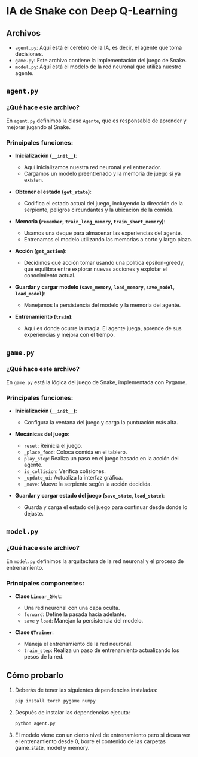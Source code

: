 # IA de Snake con Deep Q-Learning

## Archivos

- `agent.py`: Aquí está el cerebro de la IA, es decir, el agente que toma decisiones.
- `game.py`: Este archivo contiene la implementación del juego de Snake.
- `model.py`: Aquí está el modelo de la red neuronal que utiliza nuestro agente.

## `agent.py`

### ¿Qué hace este archivo?

En `agent.py` definimos la clase `Agente`, que es responsable de aprender y mejorar jugando al Snake.

### Principales funciones:

- **Inicialización (`__init__`)**:

  - Aquí inicializamos nuestra red neuronal y el entrenador.
  - Cargamos un modelo preentrenado y la memoria de juego si ya existen.

- **Obtener el estado (`get_state`)**:

  - Codifica el estado actual del juego, incluyendo la dirección de la serpiente, peligros circundantes y la ubicación de la comida.

- **Memoria (`remember`, `train_long_memory`, `train_short_memory`)**:

  - Usamos una deque para almacenar las experiencias del agente.
  - Entrenamos el modelo utilizando las memorias a corto y largo plazo.

- **Acción (`get_action`)**:

  - Decidimos qué acción tomar usando una política epsilon-greedy, que equilibra entre explorar nuevas acciones y explotar el conocimiento actual.

- **Guardar y cargar modelo (`save_memory`, `load_memory`, `save_model`, `load_model`)**:

  - Manejamos la persistencia del modelo y la memoria del agente.

- **Entrenamiento (`train`)**:
  - Aquí es donde ocurre la magia. El agente juega, aprende de sus experiencias y mejora con el tiempo.

## `game.py`

### ¿Qué hace este archivo?

En `game.py` está la lógica del juego de Snake, implementada con Pygame.

### Principales funciones:

- **Inicialización (`__init__`)**:

  - Configura la ventana del juego y carga la puntuación más alta.

- **Mecánicas del juego**:

  - `reset`: Reinicia el juego.
  - `_place_food`: Coloca comida en el tablero.
  - `play_step`: Realiza un paso en el juego basado en la acción del agente.
  - `is_collision`: Verifica colisiones.
  - `_update_ui`: Actualiza la interfaz gráfica.
  - `_move`: Mueve la serpiente según la acción decidida.

- **Guardar y cargar estado del juego (`save_state`, `load_state`)**:
  - Guarda y carga el estado del juego para continuar desde donde lo dejaste.

## `model.py`

### ¿Qué hace este archivo?

En `model.py` definimos la arquitectura de la red neuronal y el proceso de entrenamiento.

### Principales componentes:

- **Clase `Linear_QNet`**:

  - Una red neuronal con una capa oculta.
  - `forward`: Define la pasada hacia adelante.
  - `save` y `load`: Manejan la persistencia del modelo.

- **Clase `QTrainer`**:
  - Maneja el entrenamiento de la red neuronal.
  - `train_step`: Realiza un paso de entrenamiento actualizando los pesos de la red.

## Cómo probarlo

1. Deberás de tener las siguientes dependencias instaladas:

   ```bash
   pip install torch pygame numpy
   ```

2. Después de instalar las dependencias ejecuta:

   ```bash
   python agent.py
   ```

3. El modelo viene con un cierto nivel de entrenamiento pero si desea ver el entrenamiento desde 0, borre el contenido de las carpetas game_state, model y memory.
